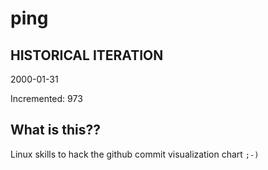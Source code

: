 # ping

## HISTORICAL ITERATION
2000-01-31

Incremented: 973

## What is this?? 
Linux skills to hack the github commit visualization chart `;-)`
